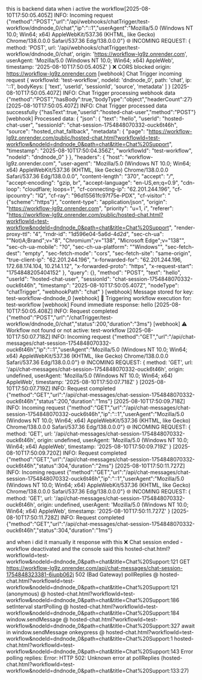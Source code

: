 this is backend data when i active the workflow[2025-08-10T17:50:05.405Z] INFO: Incoming request {"method":"POST","url":"/api/webhooks/chatTrigger/test-workflow/dndnode_0/chat","ip":"::1","userAgent":"Mozilla/5.0 (Windows NT 10.0; Win64; x64) AppleWebKit/537.36 (KHTML, like Gecko) Chrome/138.0.0.0 Safari/537.36 Edg/138.0.0.0"}
🌐 INCOMING REQUEST: {
  method: 'POST',
  url: '/api/webhooks/chatTrigger/test-workflow/dndnode_0/chat',
  origin: 'https://workflow-lg9z.onrender.com',
  userAgent: 'Mozilla/5.0 (Windows NT 10.0; Win64; x64) AppleWeb',
  timestamp: '2025-08-10T17:50:05.405Z'
}
❌ CORS blocked origin: https://workflow-lg9z.onrender.com
[webhook] Chat Trigger incoming request {
  workflowId: 'test-workflow',
  nodeId: 'dndnode_0',
  path: 'chat',
  ip: '::1',
  bodyKeys: [ 'text', 'userId', 'sessionId', 'source', 'metadata' ]
}
[2025-08-10T17:50:05.407Z] INFO: Chat Trigger processing webhook data {"method":"POST","hasBody":true,"bodyType":"object","headerCount":27}
[2025-08-10T17:50:05.407Z] INFO: Chat Trigger processed data successfully {"hasText":true,"userId":"hosted-chat-user","method":"POST"}
[webhook] Processed data: {
  "json": {
    "text": "hello",
    "userId": "hosted-chat-user",
    "sessionId": "chat-session-1754848070332-ouck6t46h",
    "source": "hosted_chat_fallback",
    "metadata": {
      "page": "https://workflow-lg9z.onrender.com/public/hosted-chat.html?workflowId=test-workflow&nodeId=dndnode_0&path=chat&title=Chat%20Support",
      "timestamp": "2025-08-10T17:50:04.356Z",
      "workflowId": "test-workflow",
      "nodeId": "dndnode_0"
    }
  },
  "headers": {
    "host": "workflow-lg9z.onrender.com",
    "user-agent": "Mozilla/5.0 (Windows NT 10.0; Win64; x64) AppleWebKit/537.36 (KHTML, like Gecko) Chrome/138.0.0.0 Safari/537.36 Edg/138.0.0.0",
    "content-length": "370",
    "accept": "*/*",
    "accept-encoding": "gzip, br",
    "accept-language": "en-US,en;q=0.9",
    "cdn-loop": "cloudflare; loops=1",
    "cf-connecting-ip": "62.201.244.196",
    "cf-ipcountry": "IQ",
    "cf-ray": "96d15561fc97f75e-PDX",
    "cf-visitor": "{\"scheme\":\"https\"}",
    "content-type": "application/json",
    "origin": "https://workflow-lg9z.onrender.com",
    "priority": "u=1, i",
    "referer": "https://workflow-lg9z.onrender.com/public/hosted-chat.html?workflowId=test-workflow&nodeId=dndnode_0&path=chat&title=Chat%20Support",
    "render-proxy-ttl": "4",
    "rndr-id": "1d596e04-5a6d-4d2d",
    "sec-ch-ua": "\"Not)A;Brand\";v=\"8\", \"Chromium\";v=\"138\", \"Microsoft Edge\";v=\"138\"",
    "sec-ch-ua-mobile": "?0",
    "sec-ch-ua-platform": "\"Windows\"",
    "sec-fetch-dest": "empty",
    "sec-fetch-mode": "cors",
    "sec-fetch-site": "same-origin",
    "true-client-ip": "62.201.244.196",
    "x-forwarded-for": "62.201.244.196, 172.68.174.104, 10.214.1.12",
    "x-forwarded-proto": "https",
    "x-request-start": "1754848205404152"
  },
  "query": {},
  "method": "POST",
  "text": "hello",
  "userId": "hosted-chat-user",
  "sessionId": "chat-session-1754848070332-ouck6t46h",
  "timestamp": "2025-08-10T17:50:05.407Z",
  "nodeType": "chatTrigger",
  "webhookPath": "chat"
}
[webhook] Message stored for key: test-workflow-dndnode_0
[webhook] 🚀 Triggering workflow execution for: test-workflow
[webhook] Found immediate response: hello
[2025-08-10T17:50:05.408Z] INFO: Request completed {"method":"POST","url":"/chatTrigger/test-workflow/dndnode_0/chat","status":200,"duration":"3ms"}
[webhook] ⚠️ Workflow not found or not active: test-workflow
[2025-08-10T17:50:07.718Z] INFO: Incoming request {"method":"GET","url":"/api/chat-messages/chat-session-1754848070332-ouck6t46h","ip":"::1","userAgent":"Mozilla/5.0 (Windows NT 10.0; Win64; x64) AppleWebKit/537.36 (KHTML, like Gecko) Chrome/138.0.0.0 Safari/537.36 Edg/138.0.0.0"}
🌐 INCOMING REQUEST: {
  method: 'GET',
  url: '/api/chat-messages/chat-session-1754848070332-ouck6t46h',
  origin: undefined,
  userAgent: 'Mozilla/5.0 (Windows NT 10.0; Win64; x64) AppleWeb',
  timestamp: '2025-08-10T17:50:07.718Z'
}
[2025-08-10T17:50:07.719Z] INFO: Request completed {"method":"GET","url":"/api/chat-messages/chat-session-1754848070332-ouck6t46h","status":200,"duration":"1ms"}
[2025-08-10T17:50:09.718Z] INFO: Incoming request {"method":"GET","url":"/api/chat-messages/chat-session-1754848070332-ouck6t46h","ip":"::1","userAgent":"Mozilla/5.0 (Windows NT 10.0; Win64; x64) AppleWebKit/537.36 (KHTML, like Gecko) Chrome/138.0.0.0 Safari/537.36 Edg/138.0.0.0"}
🌐 INCOMING REQUEST: {
  method: 'GET',
  url: '/api/chat-messages/chat-session-1754848070332-ouck6t46h',
  origin: undefined,
  userAgent: 'Mozilla/5.0 (Windows NT 10.0; Win64; x64) AppleWeb',
  timestamp: '2025-08-10T17:50:09.719Z'
}
[2025-08-10T17:50:09.720Z] INFO: Request completed {"method":"GET","url":"/api/chat-messages/chat-session-1754848070332-ouck6t46h","status":304,"duration":"2ms"}
[2025-08-10T17:50:11.727Z] INFO: Incoming request {"method":"GET","url":"/api/chat-messages/chat-session-1754848070332-ouck6t46h","ip":"::1","userAgent":"Mozilla/5.0 (Windows NT 10.0; Win64; x64) AppleWebKit/537.36 (KHTML, like Gecko) Chrome/138.0.0.0 Safari/537.36 Edg/138.0.0.0"}
🌐 INCOMING REQUEST: {
  method: 'GET',
  url: '/api/chat-messages/chat-session-1754848070332-ouck6t46h',
  origin: undefined,
  userAgent: 'Mozilla/5.0 (Windows NT 10.0; Win64; x64) AppleWeb',
  timestamp: '2025-08-10T17:50:11.727Z'
}
[2025-08-10T17:50:11.728Z] INFO: Request completed {"method":"GET","url":"/api/chat-messages/chat-session-1754848070332-ouck6t46h","status":304,"duration":"1ms"}

and when i did it manually it response with this ❌ Chat session ended - workflow deactivated and the console said this hosted-chat.html?workflowId=test-workflow&nodeId=dndnode_0&path=chat&title=Chat%20Support:121   GET https://workflow-lg9z.onrender.com/api/chat-messages/chat-session-1754848323381-6iupb062j 502 (Bad Gateway)
pollReplies @ hosted-chat.html?workflowId=test-workflow&nodeId=dndnode_0&path=chat&title=Chat%20Support:121
(anonymous) @ hosted-chat.html?workflowId=test-workflow&nodeId=dndnode_0&path=chat&title=Chat%20Support:186
setInterval
startPolling @ hosted-chat.html?workflowId=test-workflow&nodeId=dndnode_0&path=chat&title=Chat%20Support:184
window.sendMessage @ hosted-chat.html?workflowId=test-workflow&nodeId=dndnode_0&path=chat&title=Chat%20Support:327
await in window.sendMessage
onkeypress @ hosted-chat.html?workflowId=test-workflow&nodeId=dndnode_0&path=chat&title=Chat%20Support:1
hosted-chat.html?workflowId=test-workflow&nodeId=dndnode_0&path=chat&title=Chat%20Support:143  Error polling replies: Error: HTTP 502: Unknown error
    at pollReplies (hosted-chat.html?workflowId=test-workflow&nodeId=dndnode_0&path=chat&title=Chat%20Support:133:27)
